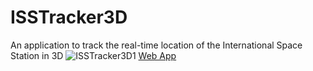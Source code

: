 
# ISSTracker3D
An application to track the real-time location of the International Space Station in 3D
![ISSTracker3D1](https://user-images.githubusercontent.com/90254749/193465649-42d4e6c8-129a-47e0-9e35-fd7abff318ff.png)
[Web App](ss.png)
